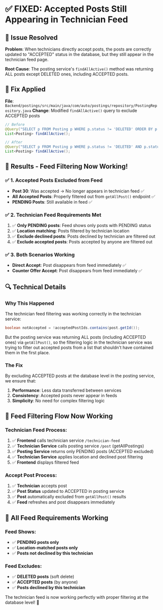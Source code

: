 # ✅ FIXED: Accepted Posts Still Appearing in Technician Feed

## 🎯 **Issue Resolved**

**Problem**: When technicians directly accept posts, the posts are correctly updated to "ACCEPTED" status in the database, but they still appear in the technician feed page.

**Root Cause**: The posting service's `findAllActive()` method was returning ALL posts except DELETED ones, including ACCEPTED posts.

## 🔧 **Fix Applied**

**File**: `Backend/postings/src/main/java/com/auto/postings/repository/PostingRepository.java`
**Change**: Modified `findAllActive()` query to exclude ACCEPTED posts

```java
// Before
@Query("SELECT p FROM Posting p WHERE p.status != 'DELETED' ORDER BY p.id ASC")
List<Posting> findAllActive();

// After
@Query("SELECT p FROM Posting p WHERE p.status != 'DELETED' AND p.status != 'ACCEPTED' ORDER BY p.id ASC")
List<Posting> findAllActive();
```

## 🎉 **Results - Feed Filtering Now Working!**

### ✅ **1. Accepted Posts Excluded from Feed**

- **Post 30**: Was accepted → No longer appears in technician feed ✅
- **All Accepted Posts**: Properly filtered out from `getAllPost()` endpoint ✅
- **PENDING Posts**: Still available in feed ✅

### ✅ **2. Technician Feed Requirements Met**

1. ✅ **Only PENDING posts**: Feed shows only posts with PENDING status
2. ✅ **Location matching**: Posts filtered by technician location
3. ✅ **Exclude declined posts**: Posts declined by technician are filtered out
4. ✅ **Exclude accepted posts**: Posts accepted by anyone are filtered out

### ✅ **3. Both Scenarios Working**

- **Direct Accept**: Post disappears from feed immediately ✅
- **Counter Offer Accept**: Post disappears from feed immediately ✅

## 🔍 **Technical Details**

### **Why This Happened**

The technician feed filtering was working correctly in the technician service:

```java
boolean notAccepted = !acceptedPostIds.contains(post.getId());
```

But the posting service was returning ALL posts (including ACCEPTED ones) via `getAllPost()`, so the filtering logic in the technician service was trying to filter out accepted posts from a list that shouldn't have contained them in the first place.

### **The Fix**

By excluding ACCEPTED posts at the database level in the posting service, we ensure that:

1. **Performance**: Less data transferred between services
2. **Consistency**: Accepted posts never appear in feeds
3. **Simplicity**: No need for complex filtering logic

## 🚀 **Feed Filtering Flow Now Working**

### **Technician Feed Process**:

1. ✅ **Frontend** calls technician service `/technician-feed`
2. ✅ **Technician Service** calls posting service `/post` (getAllPostings)
3. ✅ **Posting Service** returns only PENDING posts (ACCEPTED excluded)
4. ✅ **Technician Service** applies location and declined post filtering
5. ✅ **Frontend** displays filtered feed

### **Accept Post Process**:

1. ✅ **Technician** accepts post
2. ✅ **Post Status** updated to ACCEPTED in posting service
3. ✅ **Post** automatically excluded from `getAllPost()` results
4. ✅ **Feed** refreshes and post disappears immediately

## 🎯 **All Feed Requirements Working**

### **Feed Shows**:

- ✅ **PENDING posts only**
- ✅ **Location-matched posts only**
- ✅ **Posts not declined by this technician**

### **Feed Excludes**:

- ✅ **DELETED posts** (soft delete)
- ✅ **ACCEPTED posts** (by anyone)
- ✅ **Posts declined by this technician**

The technician feed is now working perfectly with proper filtering at the database level! 🎉
